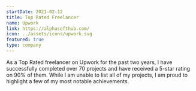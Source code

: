 ```yaml
---
startDate: 2021-02-12
title: Top Rated Freelancer
name: Upwork
link: https://alphasofthub.com/
icon: ../assets/icons/upwork.svg
featured: true
type: company
---
```


As a Top Rated freelancer on Upwork for the past two years, I have successfully completed over 70 projects and have received a 5-star rating on 90% of them. While I am unable to list all of my projects, I am proud to highlight a few of my most notable achievements.
